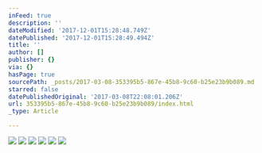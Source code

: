 ```yaml
---
inFeed: true
description: ''
dateModified: '2017-12-01T15:28:48.749Z'
datePublished: '2017-12-01T15:28:49.494Z'
title: ''
author: []
publisher: {}
via: {}
hasPage: true
sourcePath: _posts/2017-03-08-353395b5-867e-45b8-9c60-b25e23b9b089.md
starred: false
datePublishedOriginal: '2017-03-08T22:08:01.206Z'
url: 353395b5-867e-45b8-9c60-b25e23b9b089/index.html
_type: Article

---
```

![](https://the-grid-user-content.s3-us-west-2.amazonaws.com/73cee92b-fcb5-4990-bc7d-e27a796470b5.jpg)
![](https://the-grid-user-content.s3-us-west-2.amazonaws.com/116c9552-2176-4e61-bf96-b5f63d2412c4.jpg)
![](https://the-grid-user-content.s3-us-west-2.amazonaws.com/06b06d1b-b222-4c2d-aaae-d3f172721e0b.jpg)
![](https://the-grid-user-content.s3-us-west-2.amazonaws.com/7dda0e82-5399-4eb3-864f-4ca6b790357f.jpg)
![](https://the-grid-user-content.s3-us-west-2.amazonaws.com/ccfe459d-e0d9-4d1a-8719-76371e69a474.jpg)
![](https://the-grid-user-content.s3-us-west-2.amazonaws.com/97d8f1e3-8c86-4de8-839b-7a8c7ff50efc.jpg)